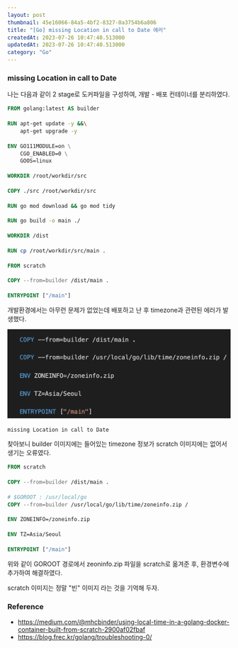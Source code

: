 ```yaml
---
layout: post
thumbnail: 45e16066-84a5-4bf2-8327-0a3754b6a806
title: "[Go] missing Location in call to Date 에러"
createdAt: 2023-07-26 10:47:40.513000
updatedAt: 2023-07-26 10:47:40.513000
category: "Go"
---
```

### missing Location in call to Date

나는 다음과 같이 2 stage로 도커파일을 구성하여, 개발 - 배포 컨테이너를 분리하였다.
`````` Dockerfile
FROM golang:latest AS builder

RUN apt-get update -y &&\
    apt-get upgrade -y

ENV GO111MODULE=on \
    CGO_ENABLED=0 \
    GOOS=linux

WORKDIR /root/workdir/src

COPY ./src /root/workdir/src

RUN go mod download && go mod tidy

RUN go build -o main ./

WORKDIR /dist

RUN cp /root/workdir/src/main .

FROM scratch

COPY --from=builder /dist/main .

ENTRYPOINT ["/main"]
``````

개발환경에서는 아무런 문제가 없었는데 
배포하고 난 후 timezone과 관련된 에러가 발생했다.


<img alt="image" src="/images/45e16066-84a5-4bf2-8327-0a3754b6a806"/>

``````
missing Location in call to Date
``````

찾아보니 builder 이미지에는 들어있는 timezone 정보가 scratch 이미지에는 없어서 생기는 오류였다.

`````` Dockerfile
FROM scratch

COPY --from=builder /dist/main .

# $GOROOT : /usr/local/go 
COPY --from=builder /usr/local/go/lib/time/zoneinfo.zip /

ENV ZONEINFO=/zoneinfo.zip

ENV TZ=Asia/Seoul

ENTRYPOINT ["/main"]
``````

위와 같이 GOROOT 경로에서 zeoninfo.zip 파일을 scratch로 옮겨준 후, 환경변수에 추가하여 해결하였다.

scratch 이미지는 정말 "빈" 이미지 라는 것을 기억해 두자.


### Reference
- https://medium.com/@mhcbinder/using-local-time-in-a-golang-docker-container-built-from-scratch-2900af02fbaf
- https://blog.frec.kr/golang/troubleshooting-0/
